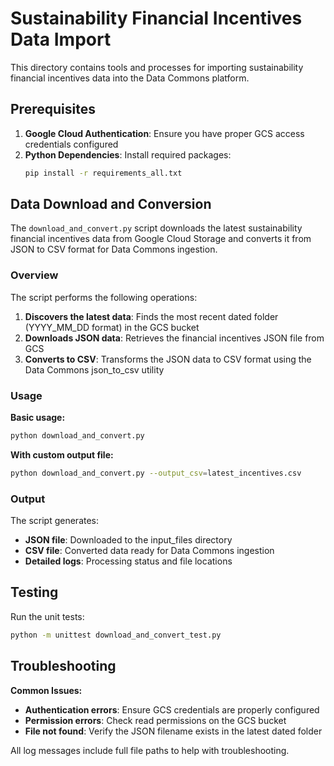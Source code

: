 # Sustainability Financial Incentives Data Import

This directory contains tools and processes for importing sustainability financial incentives data into the Data Commons platform.

## Prerequisites

1. **Google Cloud Authentication**: Ensure you have proper GCS access credentials configured
2. **Python Dependencies**: Install required packages:
   ```bash
   pip install -r requirements_all.txt
   ```

## Data Download and Conversion

The `download_and_convert.py` script downloads the latest sustainability financial incentives data from Google Cloud Storage and converts it from JSON to CSV format for Data Commons ingestion.

### Overview

The script performs the following operations:
1. **Discovers the latest data**: Finds the most recent dated folder (YYYY_MM_DD format) in the GCS bucket
2. **Downloads JSON data**: Retrieves the financial incentives JSON file from GCS
3. **Converts to CSV**: Transforms the JSON data to CSV format using the Data Commons json_to_csv utility

### Usage

**Basic usage:**
```bash
python download_and_convert.py
```

**With custom output file:**
```bash
python download_and_convert.py --output_csv=latest_incentives.csv
```


### Output

The script generates:
- **JSON file**: Downloaded to the input_files directory
- **CSV file**: Converted data ready for Data Commons ingestion
- **Detailed logs**: Processing status and file locations

## Testing

Run the unit tests:
```bash
python -m unittest download_and_convert_test.py
```

## Troubleshooting

**Common Issues:**
- **Authentication errors**: Ensure GCS credentials are properly configured
- **Permission errors**: Check read permissions on the GCS bucket
- **File not found**: Verify the JSON filename exists in the latest dated folder

All log messages include full file paths to help with troubleshooting.